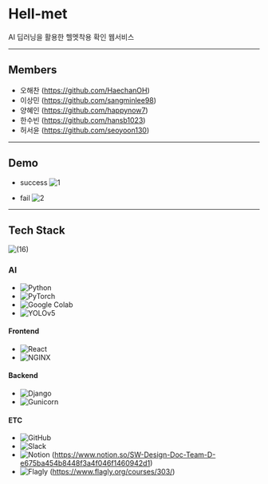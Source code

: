 # Hell-met

 AI 딥러닝을 활용한 헬멧착용 확인 웹서비스
 
---

## Members

- 오해찬 (https://github.com/HaechanOH)
- 이상민 (https://github.com/sangminlee98)
- 양혜인 (https://github.com/happynow7)
- 한수빈 (https://github.com/hansb1023)
- 허서윤 (https://github.com/seoyoon130)

---------------------

## Demo
- success
![1](https://user-images.githubusercontent.com/83197138/123940765-75591a80-d9d4-11eb-9f5e-e3f86e9667d7.gif)


- fail
![2](https://user-images.githubusercontent.com/83197138/123940770-75f1b100-d9d4-11eb-8f6a-330f7894dbf8.gif)

----------------------

## Tech Stack
![(16)](https://user-images.githubusercontent.com/83197138/124066826-51e5ac80-da74-11eb-85dc-88a0878ba468.png)

### **AI**

- <img alt="Python" src ="https://img.shields.io/badge/Python-3776AB.svg?&style=for-the-badge&logo=Python&logoColor=white"/> 
- <img alt="PyTorch" src ="https://img.shields.io/badge/PyTorch-EE4C2C.svg?&style=for-the-badge&logo=PyTorch&logoColor=white"/>
- <img alt="Google Colab" src ="https://img.shields.io/badge/Google Colab-F9AB00.svg?&style=for-the-badge&logo=GoogleColab&logoColor=white"/>
- <img alt="YOLOv5" src ="https://img.shields.io/badge/YOLO-v5-lightgrey.svg?&style=for-the-badge"/>


#### **Frontend**

- <img alt="React" src ="https://img.shields.io/badge/React-61DAFB.svg?&style=for-the-badge&logo=React&logoColor=white"/>
- <img alt="NGINX" src ="https://img.shields.io/badge/NGINX-009639.svg?&style=for-the-badge&logo=NGINX&logoColor=white"/>

#### **Backend**

- <img alt="Django" src ="https://img.shields.io/badge/Django-092E20.svg?&style=for-the-badge&logo=Django&logoColor=white"/>
- <img alt="Gunicorn" src ="https://img.shields.io/badge/gunicorn-gunicorn-green.svg?&style=for-the-badge"/>

#### **ETC**

- <img alt="GitHub" src ="https://img.shields.io/badge/GitHub-181717.svg?&style=for-the-badge&logo=GitHub&logoColor=white"/>
- <img alt="Slack" src ="https://img.shields.io/badge/Slack-4A154B.svg?&style=for-the-badge&logo=Slack&logoColor=white"/>
- <img alt="Notion" src ="https://img.shields.io/badge/Notion-000000.svg?&style=for-the-badge&logo=Notion&logoColor=white"/>  (https://www.notion.so/SW-Design-Doc-Team-D-e675ba454b8448f3a4f046f1460942d1)
- <img alt="Flagly" src ="https://img.shields.io/badge/Flagly-Flagly-red.svg?&style=for-the-badge"/>  (https://www.flagly.org/courses/303/)


